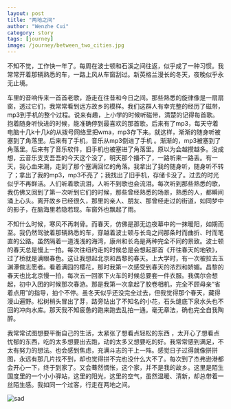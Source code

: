```yaml
---
layout: post
title: "两地之间"
author: "Wenzhe Cui"
category: story
tags: [journey]
image: /journey/between_two_cities.jpg
---
```


不知不觉，工作快一年了。每周在波士顿和石溪之间往返，似乎成了一种习惯。我常常开着那辆熟悉的车，一路上风从车窗刮过。新英格兰漫长的冬天，夜晚似乎永无止境。

车里的音响传来一首首老歌，游走在往昔和今日之间。那些熟悉的旋律像是一扇扇窗，透过它们，我常常看到远方故乡的模样。我们这群人有幸完整的经历了磁带，mp3到手机的整个过程。说来有趣，上小学的时候听磁带，清楚的记得每首歌。抱着随身听快进的时候，能准确停到最喜欢的那首歌。后来有了mp3，每天守着电脑十几k十几k的从拨号网络里把wma，mp3存下来。就这样，渐渐的随身听被塞到了角落里。后来有了手机，音乐从mp3倒进了手机 。渐渐的，mp3被塞到了角落里。后来有了音乐软件，旧手机也被塞进了角落里。原以为会越攒越多。没成想，云音乐支支吾吾的今天这个没了，明天那个播不了，一路听来一路丢。有一天，我心血来潮，走到了那个塞满回忆的角落。我拿出了我的随身听，随身听不转了；拿出了我的mp3，mp3不亮了；我找出了旧手机，存储卡没了。过去的时光似乎不再鲜活。人们听着歌流泪，人听不到歌也会流泪。每次听到那些熟悉的歌，我仿佛又回到了第一次听到它们的时候，那些曾经熟悉的场景，熟悉的人，都瞬间涌上心头。离开故乡已经很久，那里的亲人、朋友、那曾经走过的街道，如同梦中的影子，在脑海里若隐若现。车窗外也飘起了雨。

不知什么时候，寒风不再刺骨。而春天，仿佛是那无边夜幕中的一抹暖阳，如期而至。我仍然驾驶着那辆熟悉的车，穿越着波士顿与长岛之间那条时而曲折、时而笔直的公路。虽然隔着一道浅浅的海湾，康州和长岛是两种完全不同的景致。波士顿的春天总是慢上一拍。每次往纽约走的时候总是会想起那首《开往春天的地铁》，过了桥就是满眼春色。这让我想起北京和昌黎的春天。上大学时，有一次被拉去玉渊潭做志愿者。看着满园的樱花，那时我第一次感受到春天的浓烈和娇媚。昌黎的春天也比北京慢一拍，每次五一回家下火车的时候总要套一件衣服。我偶尔会想起，初中入团的时候那次春游。那是我第一次拿起了胶卷相机，完全不顾母亲“省着点用”的指导，拍个不停。虽冬天似乎还没完全过去，但我觉得那个春天，藏得漫山遍野。松树梢头冒出了芽，路旁钻出了不知名的小花，石头缝底下泉水头也不回的冲向水库。那天我不知疲惫的跑来跑去乱拍一通。毫无章法，确也完全自我陶醉。

我常常试图想要平衡自己的生活，太紧张了想看点轻松的东西 ，太开心了想看点忧郁的东西，吃的太多想要出去跑，动的太多又想要吃的好。我常常感到满足，不太有努力的想法。也会感到焦虑，充满斗志的干上一阵。感觉日子过得就像拼拼图，永远有那几片找不到，却也觉得拼不完也没什么大不了。每次到了杰弗逊港都会开心一下，终于到家了。又会蓦然惆怅，这个家，并不是我的故乡。这里是陌生国度里的一个小小驿站，这里的阳光，这里的空气，虽然温暖、清新，却总带着一丝陌生感。我如同一个过客，行走在两地之间。

![sad]({{%20"/assets/img/xiaoman_2.jpeg"%20|%20absolute_url%20}}) 




